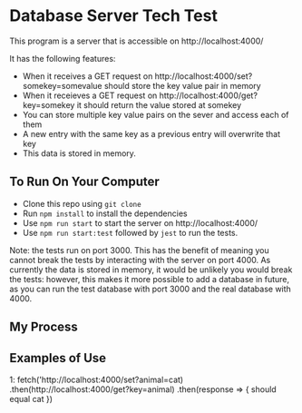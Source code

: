 # Database Server Tech Test

This program is a server that is accessible on http://localhost:4000/

It has the following features:

* When it receives a GET request on http://localhost:4000/set?somekey=somevalue should store the key value pair in memory
* When it receieves a GET request on http://localhost:4000/get?key=somekey it should return the value stored at somekey
* You can store multiple key value pairs on the sever and access each of them
* A new entry with the same key as a previous entry will overwrite that key
* This data is stored in memory.

To Run On Your Computer
---------------------
* Clone this repo using `git clone`
* Run `npm install` to install the dependencies
* Use `npm run start` to start the server on http://localhost:4000/
* Use `npm run start:test` followed by `jest` to run the tests. 

Note: the tests run on port 3000. This has the benefit of meaning you cannot break the tests by interacting with the server on port 4000. As currently the data is stored in memory, it would be unlikely you would break the tests: however, this makes it more possible to add a database in future, as you can run the test database with port 3000 and the real database with 4000.

My Process
------------


Examples of Use 
-----------------
1:
fetch('http://localhost:4000/set?animal=cat)
.then(http://localhost:4000/get?key=animal)
  .then(response => { should equal cat })

